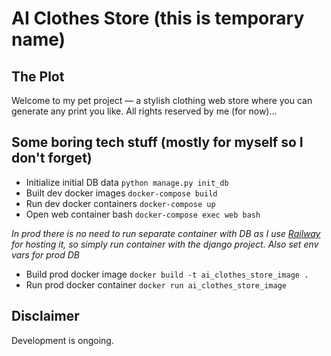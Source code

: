 # AI Clothes Store (this is temporary name)
## The Plot
Welcome to my pet project — a stylish clothing web store where you can generate any print you like. All rights reserved by me (for now)...

## Some boring tech stuff (mostly for myself so I don't forget)
- Initialize initial DB data `python manage.py init_db`
- Built dev docker images `docker-compose build`
- Run dev docker containers `docker-compose up`
- Open web container bash `docker-compose exec web bash`

*In prod there is no need to run separate container with DB as I use [Railway](https://railway.com/) for
hosting it, so simply run container with the django project. Also set env vars for prod DB*

- Build prod docker image `docker build -t ai_clothes_store_image .`
- Run prod docker container `docker run ai_clothes_store_image`

## Disclaimer
Development is ongoing.
